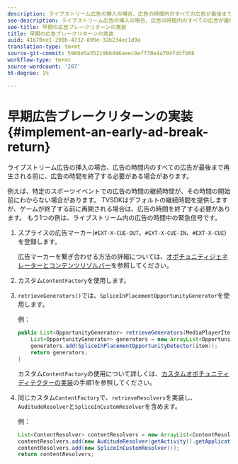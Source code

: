```yaml
---
description: ライブストリーム広告の挿入の場合、広告の時間内のすべての広告が最後まで再生される前に、広告の時間を終了する必要がある場合があります。
seo-description: ライブストリーム広告の挿入の場合、広告の時間内のすべての広告が最後まで再生される前に、広告の時間を終了する必要がある場合があります。
seo-title: 早期の広告ブレークリターンの実装
title: 早期の広告ブレークリターンの実装
uuid: 41b70ee1-290b-4732-899e-32b234ec1d9a
translation-type: tm+mt
source-git-commit: 5908e5a3521966496aeec0ef730e4a704fddfb68
workflow-type: tm+mt
source-wordcount: '207'
ht-degree: 1%

---
```



# 早期広告ブレークリターンの実装{#implement-an-early-ad-break-return}

ライブストリーム広告の挿入の場合、広告の時間内のすべての広告が最後まで再生される前に、広告の時間を終了する必要がある場合があります。

例えば、特定のスポーツイベントでの広告の時間の継続時間が、その時間の開始前にわからない場合があります。 TVSDKはデフォルトの継続時間を提供しますが、ゲームが終了する前に再開される場合は、広告の時間を終了する必要があります。 もう1つの例は、ライブストリーム内の広告の時間中の緊急信号です。

1. スプライスの広告マーカー(`#EXT-X-CUE-OUT`、`#EXT-X-CUE-IN`、`#EXT-X-CUE`)を登録します。

   広告マーカーを繋ぎ合わせる方法の詳細については、[オポチュニティジェネレーターとコンテンツリゾルバー](../../../tvsdk-1.4-for-android/content-resolver/android-1.4-content-resolver-about.md)を参照してください。
1. カスタム`ContentFactory`を使用します。
1. `retrieveGenerators()`では、`SpliceInPlacementOpportunityGenerator`を使用します。

   例：

   ```java
   public List<OpportunityGenerator> retrieveGenerators(MediaPlayerItem item) { 
       List<OpportunityGenerator> generators = new ArrayList<OpportunityGenerator>(); 
       generators.add(SpliceInPlacementOpportunityDetector(item)); 
       return generators; 
   }
   ```

   カスタム`ContentFactory`の使用について詳しくは、[カスタムオポチュニティディテクターの実装](../../../tvsdk-1.4-for-android/content-resolver/android-1.4-opp-detector-impl.md)の手順1を参照してください。

1. 同じカスタム`ContentFactory`で、`retrieveResolvers`を実装し、`AuditudeResolver`と`SpliceInCustomResolver`を含めます。

   例：

   ```java
   List<ContentResolver> contentResolvers = new ArrayList<ContentResolver>(); 
   contentResolvers.add(new AuditudeResolver(getActivity().getApplicationContext())); 
   contentResolvers.add(new SpliceInCustomResolver()); 
   return contentResolvers;
   ```

